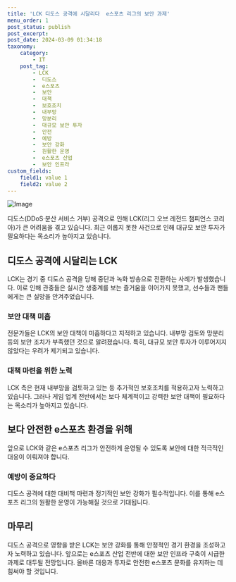 ```yaml
---
title: 'LCK 디도스 공격에 시달리다  e스포츠 리그의 보안 과제'
menu_order: 1
post_status: publish
post_excerpt: 
post_date: 2024-03-09 01:34:18
taxonomy:
    category:
        - IT
    post_tag:
        - LCK
        -  디도스
        -  e스포츠
        -  보안
        -  대책
        -  보호조치
        -  내부망
        -  망분리
        -  대규모 보안 투자
        -  안전
        -  예방
        -  보안 강화
        -  원활한 운영
        -  e스포츠 산업
        -  보안 인프라
custom_fields:
    field1: value 1
    field2: value 2
---
```


![Image](https://imgnews.pstatic.net/image/648/2024/03/08/0000023860_001_20240308092501530.jpg?type=w647)

디도스(DDoS·분산 서비스 거부) 공격으로 인해 LCK(리그 오브 레전드 챔피언스 코리아)가 큰 어려움을 겪고 있습니다. 최근 이롭지 못한 사건으로 인해 대규모 보안 투자가 필요하다는 목소리가 높아지고 있습니다.
## 디도스 공격에 시달리는 LCK
LCK는 경기 중 디도스 공격을 당해 중단과 녹화 방송으로 전환하는 사례가 발생했습니다. 이로 인해 관중들은 실시간 생중계를 보는 즐거움을 이어가지 못했고, 선수들과 팬들에게는 큰 실망을 안겨주었습니다.
### 보안 대책 미흡
전문가들은 LCK의 보안 대책이 미흡하다고 지적하고 있습니다. 내부망 검토와 망분리 등의 보안 조치가 부족했던 것으로 알려졌습니다. 특히, 대규모 보안 투자가 이루어지지 않았다는 우려가 제기되고 있습니다.
### 대책 마련을 위한 노력
LCK 측은 현재 내부망을 검토하고 있는 등 추가적인 보호조치를 적용하고자 노력하고 있습니다. 그러나 게임 업계 전반에서는 보다 체계적이고 강력한 보안 대책이 필요하다는 목소리가 높아지고 있습니다.
## 보다 안전한 e스포츠 환경을 위해
앞으로 LCK와 같은 e스포츠 리그가 안전하게 운영될 수 있도록 보안에 대한 적극적인 대응이 이뤄져야 합니다.
### 예방이 중요하다
디도스 공격에 대한 대비책 마련과 정기적인 보안 강화가 필수적입니다. 이를 통해 e스포츠 리그의 원활한 운영이 가능해질 것으로 기대됩니다.
## 마무리
디도스 공격으로 영향을 받은 LCK는 보안 강화를 통해 안정적인 경기 환경을 조성하고자 노력하고 있습니다. 앞으로는 e스포츠 산업 전반에 대한 보안 인프라 구축이 시급한 과제로 대두될 전망입니다. 올바른 대응과 투자로 안전한 e스포츠 문화를 유지하는 데 힘써야 할 것입니다.
